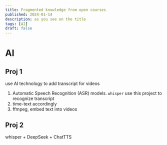 ```yaml
---
title: Fragmented knowledge from open courses
published: 2024-01-14
description: as you see on the title
tags: [AI]
draft: false
---
```


# AI

## Proj 1

use AI technology to add transcript for videos

1. Automatic Speech Recognition (ASR) models. `whisper` use this project to recognize transcript
1. time-text accordingly
2. ffmpeg, embed text into videos

## Proj 2

whisper + DeepSeek + ChatTTS































